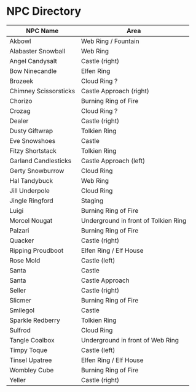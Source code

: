 
# NPC Directory

|NPC Name|Area |
|--------|-----|
| Akbowl | Web Ring / Fountain     |
| Alabaster Snowball | Web Ring     |
| Angel Candysalt | Castle (right) |
| Bow Ninecandle | Elfen Ring     |
| Brozeek | Cloud Ring ?     |
| Chimney Scissorsticks | Castle Approach (right) |
| Chorizo | Burning Ring of Fire     |
| Crozag | Cloud Ring ?     |
| Dealer | Castle (right) |
| Dusty Giftwrap | Tolkien Ring     |
| Eve Snowshoes | Castle  |
| Fitzy Shortstack | Tolkien Ring     |
| Garland Candlesticks | Castle Approach (left) |
| Gerty Snowburrow | Cloud Ring      |
| Hal Tandybuck | Web Ring     |
| Jill Underpole | Cloud Ring      |
| Jingle Ringford       | Staging     |
| Luigi | Burning Ring of Fire     |
| Morcel Nougat | Underground in front of Tolkien Ring |
| Palzari | Burning Ring of Fire     |
| Quacker | Castle (right) |
| Ripping Proudboot | Elfen Ring / Elf House     |
| Rose Mold | Castle  (left)|
| Santa | Castle  |
| Santa | Castle Approach | 
| Seller | Castle (right) |
| Slicmer | Burning Ring of Fire     |
| Smilegol | Castle  |
| Sparkle Redberry | Tolkien Ring     |
| Sulfrod | Cloud Ring      |
| Tangle Coalbox | Underground in front of Web Ring  |
| Timpy Toque | Castle (left) |
| Tinsel Upatree | Elfen Ring / Elf House    |
| Wombley Cube | Burning Ring of Fire     |
| Yeller | Castle (right) |









